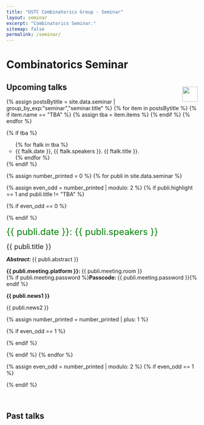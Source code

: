```yaml
---
title: "USTC Combinatorics Group - Seminar"
layout: seminar
excerpt: "Combinatorics Seminar."
sitemap: false
permalink: /seminar/
---
```



# Combinatorics Seminar

<a href="{{ site.url }}{{ site.baseurl }}/feed.xml" style="float: right;"><img style="box-shadow: none; margin-top: 22px;" width="40px" src="{{ site.url }}{{ site.baseurl }}/images/rss.png"></a>

## Upcoming talks
{% assign postsBytitle = site.data.seminar | group_by_exp:"seminar","seminar.title" %}
{% for item in postsBytitle %}
{% if item.name == "TBA" %}
{% assign tba = item.items %}
{% endif %}
{% endfor %}

{% if tba %}
<div class="well">
<ul style="margin-bottom: 0px;">
{% for ftalk in tba %}
<li class="company" style="list-style-type: circle;">{{ ftalk.date }}, {{ ftalk.speakers }}. {{ ftalk.title }}.</li>
{% endfor %}
</ul>
</div>
{% endif %}

{% assign number_printed = 0 %}
{% for publi in site.data.seminar %}

{% assign even_odd = number_printed | modulo: 2 %}
{% if publi.highlight == 1 and publi.title != "TBA" %}

{% if even_odd == 0 %}
<div class="row">
{% endif %}
<div class="col-sm-6 clearfix">
 <div class="well">
 <p><font size="5" color="green">{{ publi.date }}: {{ publi.speakers }}</font></p>
  <pubtit><font size="4">{{ publi.title }}</font></pubtit>
<p><em><strong>Abstract: </strong></em>{{ publi.abstract }}</p>
  <p><strong>{{ publi.meeting.platform }}:&nbsp;</strong>{{ publi.meeting.room }}<br>{% if publi.meeting.password %}<strong>Passcode:&nbsp;</strong>{{ publi.meeting.password }}{% endif %}</p>
  <p class="text-danger"><strong> {{ publi.news1 }}</strong></p>
  <p> {{ publi.news2 }}</p>

 </div>
</div>


{% assign number_printed = number_printed | plus: 1 %}

{% if even_odd == 1 %}
</div>
{% endif %}

{% endif %}
{% endfor %}

{% assign even_odd = number_printed | modulo: 2 %}
{% if even_odd == 1 %}
</div>
{% endif %}

<p> &nbsp; </p>

## Past talks



